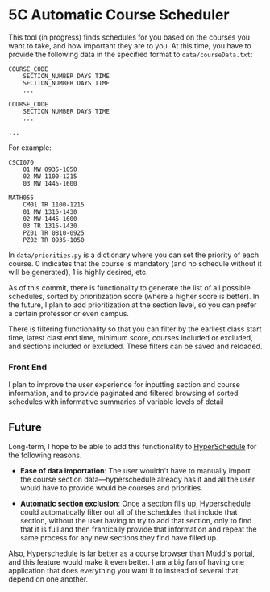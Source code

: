 # 5C Automatic Course Scheduler

This tool (in progress) finds schedules for you based on the courses you want to take, and how important they are to you. At this time, you have to provide the following data in the specified format to `data/courseData.txt`:
```
COURSE_CODE
    SECTION_NUMBER DAYS TIME
    SECTION_NUMBER DAYS TIME
    ...

COURSE_CODE
    SECTION_NUMBER DAYS TIME
    ...

...

```

For example:
```
CSCI070
    01 MW 0935-1050
    02 MW 1100-1215
    03 MW 1445-1600

MATH055
    CM01 TR 1100-1215
    01 MW 1315-1430
    02 MW 1445-1600
    03 TR 1315-1430
    PZ01 TR 0810-0925
    PZ02 TR 0935-1050
```

In `data/priorities.py` is a dictionary where you can set the priority of each course. 0 indicates that the course is mandatory (and no schedule without it will be generated), 1 is highly desired, etc.

As of this commit, there is functionality to generate the list of all possible schedules, sorted by prioritization score (where a higher score is better). In the future, I plan to add prioritization at the section level, so you can prefer a certain professor or even campus.

There is filtering functionality so that you can filter by the earliest class start time, latest clast end time, minimum score, courses included or excluded, and sections included or excluded. These filters can be saved and reloaded.


### Front End

I plan to improve the user experience for inputting section and course information, and to provide paginated and filtered browsing of sorted schedules with informative summaries of variable levels of detail


## Future

Long-term, I hope to be able to add this functionality to [HyperSchedule](https://github.com/hyperschedule/hyperschedule) for the following reasons.

* **Ease of data importation**: The user wouldn't have to manually import the course section data—hyperschedule already has it and all the user would have to provide would be courses and priorities.

* **Automatic section exclusion**: Once a section fills up, Hyperschedule could automatically filter out all of the schedules that include that section, without the user having to try to add that section, only to find that it is full and then frantically provide that information and repeat the same process for any new sections they find have filled up.

Also, Hyperschedule is far better as a course browser than Mudd's portal, and this feature would make it even better. I am a big fan of having one application that does everything you want it to instead of several that depend on one another.
